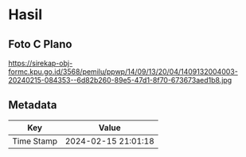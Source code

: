 # Hasil

## Foto C Plano

https://sirekap-obj-formc.kpu.go.id/3568/pemilu/ppwp/14/09/13/20/04/1409132004003-20240215-084353--6d82b260-89e5-47d1-8f70-673673aed1b8.jpg


## Metadata

| Key        | Value               |
| ---------- | ------------------- |
| Time Stamp | 2024-02-15 21:01:18 |



